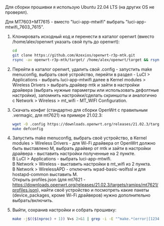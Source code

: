 Для сборки прошивки я использую Ubuntu 22.04 LTS (на других OS не проверял).

Для MT7603+MT7615 - вместо "luci-app-mtwifi" выбрать "luci-app-mtwifi_7603_7615".

1. Клонировать исходный код и перенести в каталог openwrt (вместо /home/alex/openwrt указать свой путь до openwrt):

    ```bash
    cd
    git clone https://github.com/Azexios/openwrt-r3p-mtk.git
    rsync -av openwrt-r3p-mtk/target/ /home/alex/openwrt/target && rsync -av --delete openwrt-r3p-mtk/package/mt/ /home/alex/openwrt/package/mt
    ```

2. Перейти в каталог openwrt, удалить свой .config - запустить make menuconfig, выбрать своё устройство, перейти в раздел - LuCI > Applications - выбрать luci-app-mtwifi далее в Kernel modules > Wireless Drivers > выбрать драйвер mtk и зайти в настройки драйвера (выбрать нужные параметры или использовать дефолтные настройки), запомнить настройки/сделать скриншоты и аналогично с Network > Wireless > mt_wifi - MT_WIFI Configuration.

3. Скачать конфиг (стандартно для сборки OpenWrt с правильным .vermagiс, для mt7621) на примере 21.02.3:

    ```bash
    wget -O .config https://downloads.openwrt.org/releases/21.02.3/targets/ramips/mt7621/config.buildinfo
    make defconfig
    ```

4. Запустить make menuconfig, выбрать своё устройство, в Kernel modules > Wireless Drivers - для Wi-Fi драйвера от OpenWrt должно быть выставлено M, выбрать драйвер от mtk и зайти в настройки драйвера - выставить настройки полученные на 2 пункте.  
В LuCI > Applications - выбрать luci-app-mtwifi.  
В Network > Wireless - выставить настройки в mt_wifi из 2 пункта.  
В Network > WirelessAPD - отключить wpad-basic-wolfssl и для hostapd-common выставить M.  
Открыть profiles.json (для mt7621 - https://downloads.openwrt.org/releases/21.02.3/targets/ramips/mt7621/profiles.json), найти своё устройство и посмотреть какие пакеты (device_packages, кроме Wi-Fi драйверов) нужно дополнительно выбрать/включить.

5. Выйти, сохранив настройки и собрать прошивку:

    ```bash
    make -j$(($(nproc) + 1)) V=s 2>&1 | grep -i -E "^make.*(error|[12345]...Entering dir)"
    ```
